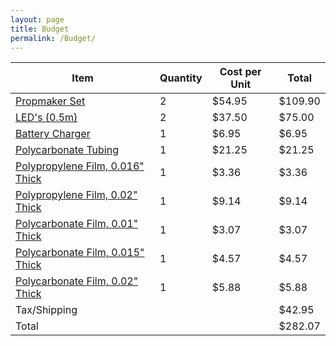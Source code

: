 ```yaml
---
layout: page
title: Budget
permalink: /Budget/
---
```

| Item      | Quantity | Cost per Unit | Total |
| --------- | ---------- | ---------- | ---------- |
| [Propmaker Set](https://www.adafruit.com/product/4860) | 2 | $54.95 | $109.90 |
| [LED's (0.5m)](https://www.adafruit.com/product/4865) | 2 | $37.50 | $75.00 |
| [Battery Charger](https://www.adafruit.com/product/1904) | 1 | $6.95 | $6.95 |
| [Polycarbonate Tubing](https://www.mcmaster.com/9176T6/) | 1 | $21.25 | $21.25 |
| [Polypropylene Film, 0.016" Thick](https://www.mcmaster.com/5895N111/) | 1 | $3.36 | $3.36 |
| [Polypropylene Film, 0.02" Thick](https://www.mcmaster.com/5895N112/) | 1 | $9.14 | $9.14 |
| [Polycarbonate Film, 0.01" Thick](https://www.mcmaster.com/85585K33/) | 1 | $3.07 | $3.07 |
| [Polycarbonate Film, 0.015" Thick](https://www.mcmaster.com/85585K34/) | 1 | $4.57 | $4.57 |
| [Polycarbonate Film, 0.02" Thick](https://www.mcmaster.com/85585K35/) | 1 | $5.88 | $5.88 |
| Tax/Shipping |  |  | $42.95 |
| Total | | | $282.07 |